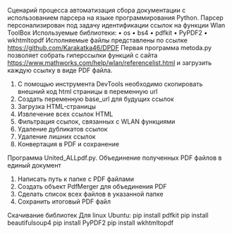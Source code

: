 Сценарий процесса автоматизация сбора документации с использованием парсера на языке программирования Python.
Парсер персонализирован под задачу идентификации ссылок на функции Wlan ToolBox 
Используемые библиотеки:
    •  os
    • bs4
    • pdfkit
    • PyPDF2
    • wkhtmltopdf
Исполняемые файлы представлены по ссылке https://github.com/Karakatka46/DPDF
Первая программа metoda.py позволяет собрать гиперссылки функций с сайта https://www.mathworks.com/help/wlan/referencelist.html и загрузить каждую ссылку в виде PDF  файла. 
1. С помощью инструмента DevTools необходимо скопировать внешний код html страницы в переменную url
2. Создать переменную base_url для будущих ссылок
3. Загрузка HTML-страницы
4. Извлечение всех ссылок HTML 
5. Фильтрация ссылок, связанных с WLAN функциями
6. Удаление дубликатов ссылок
7. Удаление лишних ссылок
8. Конвертация в PDF и сохранение

Программа United_ALLpdf.py. Объединение полученных PDF файлов в единый документ
1. Написать путь к папке с PDF файлами
2. Создать объект PdfMerger для объединения PDF
3. Сделать список всех файлов в указанной папке
4. Сохранить итоговый PDF файл

Скачивание библиотек
Для linux Ubuntu:
pip install pdfkit
pip install beautifulsoup4
pip install PyPDF2
pip install wkhtmltopdf
